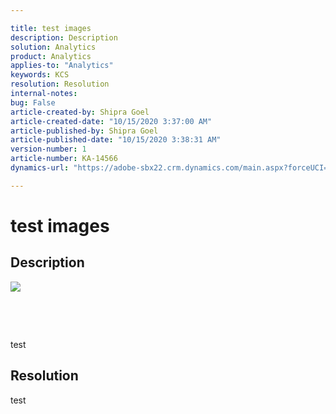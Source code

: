```yaml
---

title: test images  
description: Description  
solution: Analytics  
product: Analytics  
applies-to: "Analytics"  
keywords: KCS  
resolution: Resolution  
internal-notes:   
bug: False  
article-created-by: Shipra Goel  
article-created-date: "10/15/2020 3:37:00 AM"  
article-published-by: Shipra Goel  
article-published-date: "10/15/2020 3:38:31 AM"  
version-number: 1  
article-number: KA-14566  
dynamics-url: "https://adobe-sbx22.crm.dynamics.com/main.aspx?forceUCI=1&pagetype=entityrecord&etn=knowledgearticle&id=60e604a9-970e-eb11-a813-000d3a102a06"

---
```


# test images

## Description


![](https://adobe.sharepoint.com/:i:/r/sites/D365Attachments-Non-Prod/SiteAssets/__siteIcon__.png?csf=1&web=1&e=hGjiUx)

 

 

test




## Resolution

test
